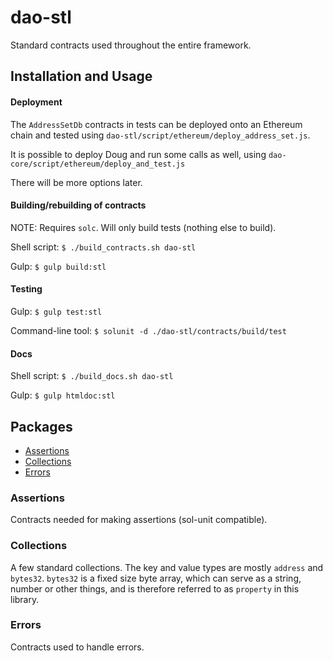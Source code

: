 # dao-stl

Standard contracts used throughout the entire framework.

## Installation and Usage

#### Deployment

The `AddressSetDb` contracts in tests can be deployed onto an Ethereum chain and tested using `dao-stl/script/ethereum/deploy_address_set.js`.

It is possible to deploy Doug and run some calls as well, using `dao-core/script/ethereum/deploy_and_test.js`
 
There will be more options later.

#### Building/rebuilding of contracts

NOTE: Requires `solc`. Will only build tests (nothing else to build).

Shell script: `$ ./build_contracts.sh dao-stl`

Gulp: `$ gulp build:stl`

#### Testing

Gulp: `$ gulp test:stl`

Command-line tool: `$ solunit -d ./dao-stl/contracts/build/test`

#### Docs

Shell script: `$ ./build_docs.sh dao-stl`

Gulp: `$ gulp htmldoc:stl`

## Packages

* [Assertions](#assertions)
* [Collections](#collections)
* [Errors](#errors)

### Assertions

Contracts needed for making assertions (sol-unit compatible).

### Collections

A few standard collections. The key and value types are mostly `address` and `bytes32`. `bytes32` is a fixed size byte array, which can serve as a string, number or other things, and is therefore referred to as `property` in this library.

### Errors

Contracts used to handle errors.